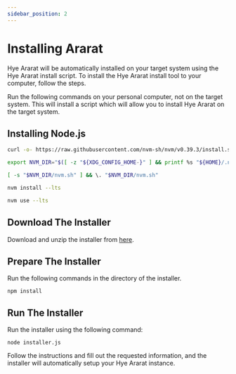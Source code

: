 ```yaml
---
sidebar_position: 2
---
```


# Installing Ararat

Hye Ararat will be automatically installed on your target system using the Hye Ararat install script. To install the Hye Ararat install tool to your computer, follow the steps.

Run the following commands on your personal computer, not on the target system. This will install a script which will allow you to install Hye Ararat on the target system.

## Installing Node.js

```bash
curl -o- https://raw.githubusercontent.com/nvm-sh/nvm/v0.39.3/install.sh | bash
```

```bash
export NVM_DIR="$([ -z "${XDG_CONFIG_HOME-}" ] && printf %s "${HOME}/.nvm" || printf %s "${XDG_CONFIG_HOME}/nvm")"
```

```bash
[ -s "$NVM_DIR/nvm.sh" ] && \. "$NVM_DIR/nvm.sh"
```

```bash
nvm install --lts
```

```bash
nvm use --lts
```

## Download The Installer

Download and unzip the installer from [here](https://codeload.github.com/Hye-Ararat/Installer/zip/refs/heads/main).

## Prepare The Installer

Run the following commands in the directory of the installer.

```
npm install
```

## Run The Installer

Run the installer using the following command:

```
node installer.js
```

Follow the instructions and fill out the requested information, and the installer will automatically setup your Hye Ararat instance.
